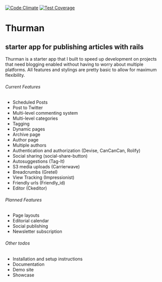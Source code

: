 [![Code Climate](https://codeclimate.com/github/dmmltech/thurman/badges/gpa.svg)](https://codeclimate.com/github/dmmltech/thurman)
[![Test Coverage](https://codeclimate.com/github/dmmltech/thurman/badges/coverage.svg)](https://codeclimate.com/github/dmmltech/thurman/coverage)


# Thurman
## starter app for publishing articles with rails

Thurman is a starter app that I built to speed up development on projects that need blogging enabled without having to worry about multiple platforms.  All features and stylings are pretty basic to allow for maximum flexibility. 

###### Current Features
- Scheduled Posts
- Post to Twitter
- Multi-level commenting system
- Multi-level categories
- Tagging
- Dynamic pages
- Archive page
- Author page
- Multiple authors
- Authentication and authorization (Devise, CanCanCan, Rolify)
- Social sharing (social-share-button)
- Autosuggestions (Tag-It)
- S3 media uploads (Carrierwave)
- Breadcrumbs (Gretel)
- View Tracking (Impressionist)
- Friendly urls (Friendly_id)
- Editor (Ckeditor)

###### Planned Features
- Page layouts
- Editorial calendar
- Social publishing
- Newsletter subscription

###### Other todos
- Installation and setup instructions
- Documentation
- Demo site
- Showcase

